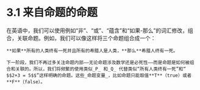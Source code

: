 # 3.1 来自命题的命题

在英语中，我们可以使用例如“非”、“或”、“蕴含”和“如果-那么”的词汇修改，组合，关联命题。例如，我们可以像这样将三个命题组合成一个：

    **如果**所有的人类终有一死并且所有的希腊人是人类，**那么**希腊人终有一死。

    下一阶段，我们不再过多关注命题内部——无论命题涉及数学还是必死性——而是命题是如何被组合和关联的。所以，我们将频繁的使用类似_P_ 和_Q_ 代替类似“所有人类终有一死”和“ $$2+3 = 5$$”这样明确的命题。这些_命题变量_，比如命题只能取值**T**（true）或者**F**（false）。







